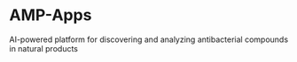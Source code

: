 # AMP-Apps
 AI-powered platform for discovering and analyzing antibacterial compounds in natural products
